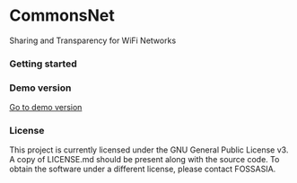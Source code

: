 # CommonsNet
Sharing and Transparency for WiFi Networks

### Getting started


### Demo version  
[Go to demo version](%28https://commonsnet.herokuapp.com/%29) 

### License
This project is currently licensed under the GNU General Public License v3. A copy of LICENSE.md should be present along with the source code. To obtain the software under a different license, please contact FOSSASIA.
